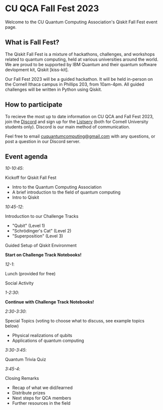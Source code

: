 # CU QCA Fall Fest 2023
Welcome to the CU Quantum Computing Association's Qiskit Fall Fest event page.
## What is Fall Fest?
The Qiskit Fall Fest is a mixture of hackathons, challenges, and workshops related to quantum computing, held at various universities around the world. We are proud to be supported by IBM Quantum and their quantum software devlopment kit, Qiskit [kiss-kit].

Our Fall Fest 2023 will be a guided hackathon. It will be held in-person on the Cornell Ithaca campus in Phillips 203, from 10am-4pm. All guided challenges will be written in Python using Qiskit.

## How to participate
To recieve the most up to date information on CU QCA and Fall Fest 2023, join the [Discord](https://discord.gg/tX7ZsjQJGx) and sign up for the [Listserv](https://docs.google.com/forms/d/e/1FAIpQLSeC_YjXq4ajmspla6LA_tuj1IKnx6uSvHGEtzWEt9rH7PT_Fg/viewform) (both for Cornell University students only). Discord is our main method of communication.

Feel free to email cuquantumcomputing@gmail.com with any questions, or post a question in our Discord server.

## Event agenda
*10-10:45*:

Kickoff for Qiskit Fall Fest
- Intro to the Quantum Computing Association
- A brief introduction to the field of quantum computing
- Intro to Qiskit


*10:45-12*:

Introduction to our Challenge Tracks
- "Qubit" (Level 1)
- "Schrödinger's Cat" (Level 2)
- "Superposition" (Level 3)

Guided Setup of Qiskit Environment

**Start on Challenge Track Notebooks!**


*12-1*:

Lunch (provided for free)

Social Activity


*1-2:30*:

**Continue with Challenge Track Notebooks!**


*2:30-3:30*:

Special Topics (voting to choose what to discuss, see example topics below)
- Physical realizations of qubits
- Applications of quantum computing


*3:30-3:45*:

Quantum Trivia Quiz


*3:45-4*:

Closing Remarks
- Recap of what we did/learned
- Distribute prizes
- Next steps for QCA members
- Further resources in the field

